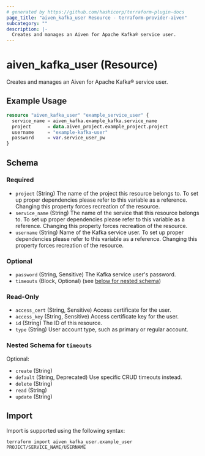 ```yaml
---
# generated by https://github.com/hashicorp/terraform-plugin-docs
page_title: "aiven_kafka_user Resource - terraform-provider-aiven"
subcategory: ""
description: |-
  Creates and manages an Aiven for Apache Kafka® service user.
---
```


# aiven_kafka_user (Resource)

Creates and manages an Aiven for Apache Kafka® service user.

## Example Usage

```terraform
resource "aiven_kafka_user" "example_service_user" {
  service_name = aiven_kafka.example_kafka.service_name
  project      = data.aiven_project.example_project.project
  username     = "example-kafka-user"
  password     = var.service_user_pw
}
```

<!-- schema generated by tfplugindocs -->
## Schema

### Required

- `project` (String) The name of the project this resource belongs to. To set up proper dependencies please refer to this variable as a reference. Changing this property forces recreation of the resource.
- `service_name` (String) The name of the service that this resource belongs to. To set up proper dependencies please refer to this variable as a reference. Changing this property forces recreation of the resource.
- `username` (String) Name of the Kafka service user. To set up proper dependencies please refer to this variable as a reference. Changing this property forces recreation of the resource.

### Optional

- `password` (String, Sensitive) The Kafka service user's password.
- `timeouts` (Block, Optional) (see [below for nested schema](#nestedblock--timeouts))

### Read-Only

- `access_cert` (String, Sensitive) Access certificate for the user.
- `access_key` (String, Sensitive) Access certificate key for the user.
- `id` (String) The ID of this resource.
- `type` (String) User account type, such as primary or regular account.

<a id="nestedblock--timeouts"></a>
### Nested Schema for `timeouts`

Optional:

- `create` (String)
- `default` (String, Deprecated) Use specific CRUD timeouts instead.
- `delete` (String)
- `read` (String)
- `update` (String)

## Import

Import is supported using the following syntax:

```shell
terraform import aiven_kafka_user.example_user PROJECT/SERVICE_NAME/USERNAME
```
